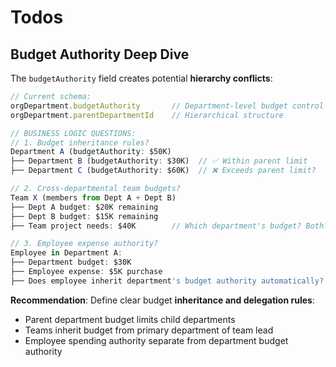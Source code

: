 # Todos

## **Budget Authority Deep Dive**

The `budgetAuthority` field creates potential **hierarchy conflicts**:

```javascript
// Current schema:
orgDepartment.budgetAuthority       // Department-level budget control
orgDepartment.parentDepartmentId    // Hierarchical structure

// BUSINESS LOGIC QUESTIONS:
// 1. Budget inheritance rules?
Department A (budgetAuthority: $50K)
├── Department B (budgetAuthority: $30K)  // ✅ Within parent limit
├── Department C (budgetAuthority: $60K)  // ❌ Exceeds parent limit?

// 2. Cross-departmental team budgets?
Team X (members from Dept A + Dept B)
├── Dept A budget: $20K remaining
├── Dept B budget: $15K remaining  
├── Team project needs: $40K        // Which department's budget? Both? Neither?

// 3. Employee expense authority?
Employee in Department A:
├── Department budget: $30K
├── Employee expense: $5K purchase
├── Does employee inherit department's budget authority automatically?
```

**Recommendation**: Define clear budget **inheritance and delegation rules**:
- Parent department budget limits child departments
- Teams inherit budget from primary department of team lead
- Employee spending authority separate from department budget authority
